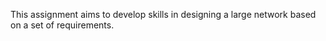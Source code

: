This assignment aims to develop skills in designing a large network based on a set of requirements.
